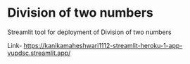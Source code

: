 # Division of two numbers
Streamlit tool for deployment of Division of two numbers

Link- https://kanikamaheshwari1112-streamlit-heroku-1-app-vupdsc.streamlit.app/
